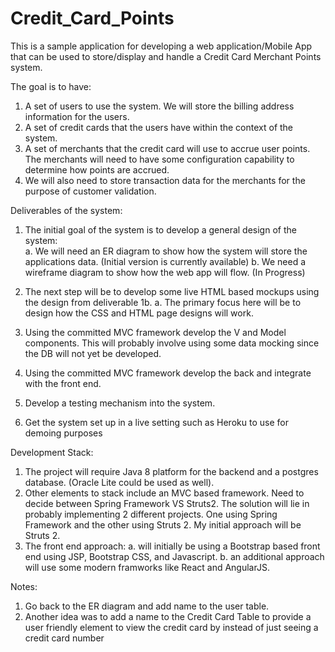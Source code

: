 # Credit_Card_Points

This is a sample application for developing a web application/Mobile App that can be used to store/display and handle a Credit Card Merchant Points system.  

The goal is to have:

1. A set of users to use the system.  We will store the billing address information for the users.
2. A set of credit cards that the users have within the context of the system.
3. A set of merchants that the credit card will use to accrue user points.  The merchants will need to have some configuration capability to determine how points are accrued.
4. We will also need to store transaction data for the merchants for the purpose of customer validation.


Deliverables of the system:

1. The initial goal of the system is to develop a general design of the system:  
a. We will need an ER diagram to show how the system will store the applications data. (Initial version is currently available)
b. We need a wireframe diagram to show how the web app will flow. (In Progress)

2. The next step will be to develop some live HTML based mockups using the design from deliverable 1b. 
a. The primary focus here will be to design how the CSS and HTML page designs will work.

3. Using the committed MVC framework develop the V and Model components.   This will probably involve using some data mocking since the DB will not yet be developed.

4. Using the committed MVC framework develop the back and integrate with the front end. 

5. Develop a testing mechanism into the system.

6. Get the system set up in a live setting such as Heroku to use for demoing purposes


Development Stack:

1. The project will require Java 8 platform for the backend and a postgres database. (Oracle Lite could be used as well).  
2. Other elements to stack include an MVC based framework.  Need to decide between Spring Framework VS Struts2.  The solution will lie in probably implementing
2 different projects.  One using Spring Framework and the other using Struts 2.  My initial approach will be Struts 2.
3. The front end approach:
a. will initially be using a Bootstrap based front end using JSP, Bootstrap CSS, and Javascript. 
b. an additional approach will use some modern framworks like React and AngularJS.



Notes:

1. Go back to the ER diagram and add name to the user table.
2. Another idea was to add a name to the Credit Card Table to provide a user friendly element to view the credit card by instead of just seeing a credit card number
